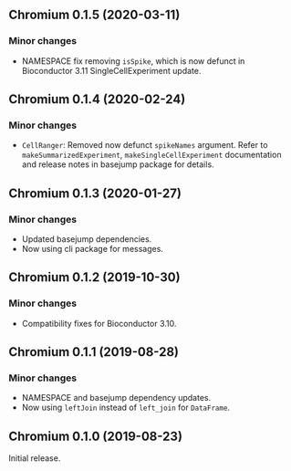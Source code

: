 ## Chromium 0.1.5 (2020-03-11)

### Minor changes

- NAMESPACE fix removing `isSpike`, which is now defunct in Bioconductor 3.11
  SingleCellExperiment update.

## Chromium 0.1.4 (2020-02-24)

### Minor changes

- `CellRanger`: Removed now defunct `spikeNames` argument. Refer to
  `makeSummarizedExperiment`, `makeSingleCellExperiment` documentation and
  release notes in basejump package for details.

## Chromium 0.1.3 (2020-01-27)

### Minor changes

- Updated basejump dependencies.
- Now using cli package for messages.

## Chromium 0.1.2 (2019-10-30)

### Minor changes

- Compatibility fixes for Bioconductor 3.10.

## Chromium 0.1.1 (2019-08-28)

### Minor changes

- NAMESPACE and basejump dependency updates.
- Now using `leftJoin` instead of `left_join` for `DataFrame`.

## Chromium 0.1.0 (2019-08-23)

Initial release.
